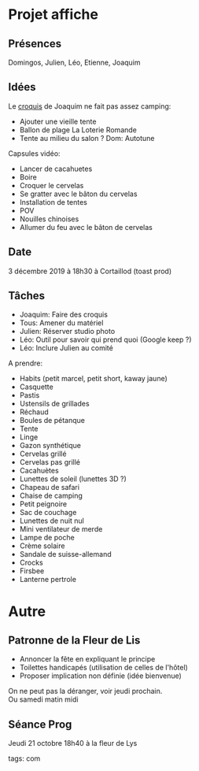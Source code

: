 # Projet affiche

## Présences

Domingos, Julien, Léo, Etienne, Joaquim

## Idées

Le [croquis](https://drive.google.com/file/d/1Wqwk4Xv_R6ndTpEW-a3rCedwCog_M4V5/view?usp=sharing) de Joaquim ne fait pas assez camping:
* Ajouter une vieille tente
* Ballon de plage La Loterie Romande
* Tente au milieu du salon ?
Dom: Autotune

Capsules vidéo:
* Lancer de cacahuetes
* Boire
* Croquer le cervelas
* Se gratter avec le bâton du cervelas
* Installation de tentes
* POV
* Nouilles chinoises
* Allumer du feu avec le bâton de cervelas 

## Date

3 décembre 2019 à 18h30 à Cortaillod (toast prod)

## Tâches

* Joaquim: Faire des croquis
* Tous: Amener du matériel
* Julien: Réserver studio photo
* Léo: Outil pour savoir qui prend quoi (Google keep ?)
* Léo: Inclure Julien au comité

A prendre:
* Habits (petit marcel, petit short, kaway jaune)
* Casquette
* Pastis
* Ustensils de grillades
* Réchaud
* Boules de pétanque
* Tente
* Linge
* Gazon synthétique
* Cervelas grillé
* Cervelas pas grillé
* Cacahuètes
* Lunettes de soleil (lunettes 3D ?)
* Chapeau de safari
* Chaise de camping
* Petit peignoire
* Sac de couchage
* Lunettes de nuit nul
* Mini ventilateur de merde
* Lampe de poche
* Crème solaire
* Sandale de suisse-allemand
* Crocks
* Firsbee
* Lanterne pertrole

# Autre

## Patronne de la Fleur de Lis

* Annoncer la fête en expliquant le principe
* Toilettes handicapés (utilisation de celles de l'hôtel)
* Proposer implication non définie (idée bienvenue)

On ne peut pas la déranger, voir jeudi prochain.  
Ou samedi matin midi

## Séance Prog

Jeudi 21 octobre 18h40 à la fleur de Lys



tags: com